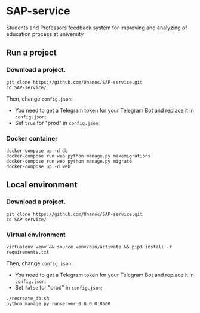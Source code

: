 # SAP-service

Students and Professors feedback system for improving and analyzing of education process at university

## Run a project

### Download a project.
```
git clone https://github.com/Unanoc/SAP-service.git
cd SAP-service/
```

Then, change `config.json`: 
- You need to get a Telegram token for your Telegram Bot and replace it in `config.json`;
- Set `true` for "prod" in `config.json`;

### Docker container
```
docker-compose up -d db
docker-compose run web python manage.py makemigrations
docker-compose run web python manage.py migrate
docker-compose up -d web
```

## Local environment

### Download a project.
```
git clone https://github.com/Unanoc/SAP-service.git
cd SAP-service/
```

### Virtual environment
```
virtualenv venv && source venv/bin/activate && pip3 install -r requirements.txt
```

Then, change `config.json`: 
- You need to get a Telegram token for your Telegram Bot and replace it in `config.json`;
- Set `false` for "prod" in `config.json`;

```
./recreate_db.sh
python manage.py runserver 0.0.0.0:8000
```
